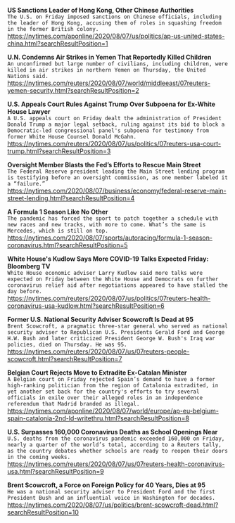 **US Sanctions Leader of Hong Kong, Other Chinese Authorities**\
`The U.S. on Friday imposed sanctions on Chinese officials, including the leader of Hong Kong, accusing them of roles in squashing freedom in the former British colony.`\
https://nytimes.com/aponline/2020/08/07/us/politics/ap-us-united-states-china.html?searchResultPosition=1

**U.N. Condemns Air Strikes in Yemen That Reportedly Killed Children**\
`An unconfirmed but large number of civilians, including children, were killed in air strikes in northern Yemen on Thursday, the United Nations said. `\
https://nytimes.com/reuters/2020/08/07/world/middleeast/07reuters-yemen-security.html?searchResultPosition=2

**U.S. Appeals Court Rules Against Trump Over Subpoena for Ex-White House Lawyer**\
`A U.S. appeals court on Friday dealt the administration of President Donald Trump a major legal setback, ruling against its bid to block a Democratic-led congressional panel's subpoena for testimony from former White House Counsel Donald McGahn.`\
https://nytimes.com/reuters/2020/08/07/us/politics/07reuters-usa-court-trump.html?searchResultPosition=3

**Oversight Member Blasts the Fed’s Efforts to Rescue Main Street**\
`The Federal Reserve president leading the Main Street lending program is testifying before an oversight commission, as one member labeled it a “failure.”`\
https://nytimes.com/2020/08/07/business/economy/federal-reserve-main-street-lending.html?searchResultPosition=4

**A Formula 1 Season Like No Other**\
`The pandemic has forced the sport to patch together a schedule with new races and new tracks, with more to come. What’s the same is Mercedes, which is still on top.`\
https://nytimes.com/2020/08/07/sports/autoracing/formula-1-season-coronavirus.html?searchResultPosition=5

**White House's Kudlow Says More COVID-19 Talks Expected Friday: Bloomberg TV**\
`White House economic adviser Larry Kudlow said more talks were expected on Friday between the White House and Democrats on further coronavirus relief aid after negotiations appeared to have stalled the day before. `\
https://nytimes.com/reuters/2020/08/07/us/politics/07reuters-health-coronavirus-usa-kudlow.html?searchResultPosition=6

**Former U.S. National Security Adviser Scowcroft Is Dead at 95**\
`Brent Scowcroft, a pragmatic three-star general who served as national security adviser to Republican U.S. Presidents Gerald Ford and George H.W. Bush and later criticized President George W. Bush's Iraq war policies, died on Thursday. He was 95.`\
https://nytimes.com/reuters/2020/08/07/us/07reuters-people-scowcroft.html?searchResultPosition=7

**Belgian Court Rejects Move to Extradite Ex-Catalan Minister**\
`A Belgian court on Friday rejected Spain’s demand to have a former high-ranking politician from the region of Catalonia extradited, in yet another set back for the country's efforts to try several officials in exile over their alleged roles in an independence referendum that Madrid branded as illegal.`\
https://nytimes.com/aponline/2020/08/07/world/europe/ap-eu-belgium-spain-catalonia-2nd-ld-writethru.html?searchResultPosition=8

**U.S. Surpasses 160,000 Coronavirus Deaths as School Openings Near**\
`U.S. deaths from the coronavirus pandemic exceeded 160,000 on Friday, nearly a quarter of the world’s total, according to a Reuters tally, as the country debates whether schools are ready to reopen their doors in the coming weeks.`\
https://nytimes.com/reuters/2020/08/07/us/07reuters-health-coronavirus-usa.html?searchResultPosition=9

**Brent Scowcroft, a Force on Foreign Policy for 40 Years, Dies at 95**\
`He was a national security adviser to President Ford and the first President Bush and an influential voice in Washington for decades.`\
https://nytimes.com/2020/08/07/us/politics/brent-scowcroft-dead.html?searchResultPosition=10

